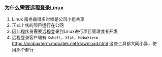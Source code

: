 ### 为什么需要远程登录Linux

1. Linux 服务器很多时候是公司小组共享
2. 正式上线的项目运行在公网
3. 因此程序员需要远程登录到Linux进行项目管理或者开发
4. 远程登录客户端有 `Xshell`，`Xfpt`，`MobaXterm` https://mobaxterm.mobatek.net/download.html 这些工具都大同小异，使用那个都行